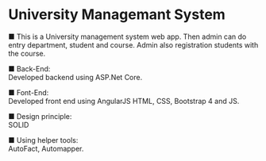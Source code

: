 # University Managemant System
■ This is a University management system web app. Then admin can do entry department, student and course. Admin also registration students with the course.

■ Back-End:<br />
  Developed backend using ASP.Net Core.

■ Font-End:<br />
  Developed front end using AngularJS HTML, CSS, Bootstrap 4 and JS.

■ Design principle:<br />
  SOLID

■ Using helper tools:<br />
  AutoFact, Automapper.
